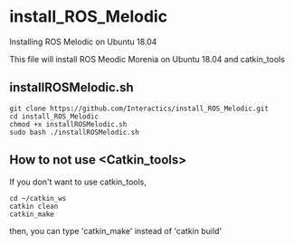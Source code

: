 # install_ROS_Melodic
Installing ROS Melodic on Ubuntu 18.04

This file will install ROS Meodic Morenia on Ubuntu 18.04 and catkin_tools


## installROSMelodic.sh

    git clone https://github.com/Interactics/install_ROS_Melodic.git
    cd install_ROS_Melodic
    chmod +x installROSMelodic.sh
    sudo bash ./installROSMelodic.sh
    
    
 ## How to not use <Catkin_tools>
 
If you don't want to use catkin_tools,

    cd ~/catkin_ws
    catkin clean
    catkin_make
   
then, you can type 'catkin_make' instead of 'catkin build'
